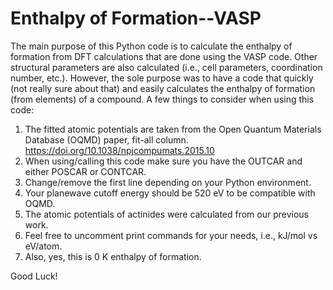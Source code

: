 # Enthalpy of Formation--VASP
The main purpose of this Python code is to calculate the enthalpy of formation from DFT calculations that are done using the VASP code.
Other structural parameters are also calculated (i.e., cell parameters, coordination number, etc.). However, the sole purpose was to
have a code that quickly (not really sure about that) and easily calculates the enthalpy of formation (from elements) of a compound.
A few things to consider when using this code:
  1. The fitted atomic potentials are taken from the Open Quantum Materials Database (OQMD) paper, fit-all column. https://doi.org/10.1038/npjcompumats.2015.10
  2. When using/calling this code make sure you have the OUTCAR and either POSCAR or CONTCAR.
  3. Change/remove the first line depending on your Python environment.
  4. Your planewave cutoff energy should be 520 eV to be compatible with OQMD.
  5. The atomic potentials of actinides were calculated from our previous work.
  6. Feel free to uncomment print commands for your needs, i.e., kJ/mol vs eV/atom. 
  7. Also, yes, this is 0 K enthalpy of formation.
  
Good Luck!
